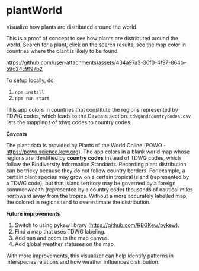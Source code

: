 # plantWorld
Visualize how plants are distributed around the world.

This is a proof of concept to see how plants are distributed around the world.
Search for a plant, click on the search results, see the map color in countries where the plant is likely to be found.

https://github.com/user-attachments/assets/434a97a3-30f0-4f97-864b-59d24c9f97b2

To setup locally, do:
1. `npm install`
2. `npm run start`

This app colors in countries that constitute the regions represented by TDWG codes, which leads to the Caveats section.
`tdwgandcountrycodes.csv` lists the mappings of tdwg codes to country codes.

**Caveats**

The plant data is provided by Plants of the World Online (POWO - https://powo.science.kew.org).
The app colors in a blank world map whose regions are identified by **country codes** instead of TDWG codes, which follow the Biodiversity Information Standards.
Recording plant distribution can be tricky because they do not follow country borders.
For example, a certain plant species may grow on a certain tropical island (represented by a TDWG code), but that island territory may be governed by a foreign commonwealth (represented by a country code) thousands of nautical miles northward away from the tropics.
Without a more accurately labelled map, the colored in regions tend to overestimate the distribution.

**Future improvements**

1. Switch to using pykew library (https://github.com/RBGKew/pykew).
2. Find a map that uses TDWG labeling.
3. Add pan and zoom to the map canvas.
4. Add global weather statuses on the map.

With more improvements, this visualizer can help identify patterns in interspecies relations and how weather influences distribution.
